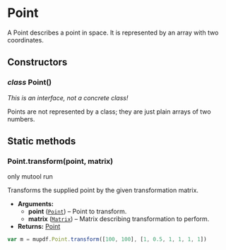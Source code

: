 # Point

A Point describes a point in space. It is represented by an array with two coordinates.

## Constructors

### *class* Point()

*This is an interface, not a concrete class!*

Points are not represented by a class; they are just plain arrays of two numbers.

## Static methods

### Point.transform(point, matrix)

<span class="only_mutool">only&nbsp;mutool&nbsp;run</span>

Transforms the supplied point by the given transformation matrix.

* **Arguments:**
  * **point** ([`Point`](#Point)) – Point to transform.
  * **matrix** ([`Matrix`](Matrix.md#Matrix)) – Matrix describing transformation to perform.
* **Returns:**
  [Point]()

```javascript
var m = mupdf.Point.transform([100, 100], [1, 0.5, 1, 1, 1, 1])
```
